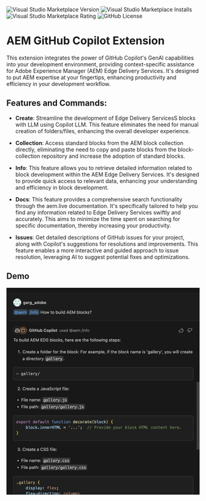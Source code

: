 

![Visual Studio Marketplace Version](https://img.shields.io/visual-studio-marketplace/v/neerajgrg93.aem-copilot?style=for-the-badge&logo=visual-studio-code&color=blue)
![Visual Studio Marketplace Installs](https://img.shields.io/visual-studio-marketplace/i/neerajgrg93.aem-copilot?style=for-the-badge&logo=microsoft&logoColor=green)
![Visual Studio Marketplace Rating](https://img.shields.io/visual-studio-marketplace/stars/neerajgrg93.aem-copilot?style=for-the-badge&label=RATING&color=%2320b2aa)
![GitHub License](https://img.shields.io/github/license/adobe/aem-github-copilot?style=for-the-badge&color=%23008080)




# AEM GitHub Copilot Extension

This extension integrates the power of GitHub Copilot's GenAI capabilities into your development environment, providing context-specific assistance for Adobe Experience Manager (AEM) Edge Delivery Services. It's designed to put AEM expertise at your fingertips, enhancing productivity and efficiency in your development workflow. 

## Features and Commands:

- **Create**: Streamline the development of Edge Delivery ServicesS blocks with LLM using Copilot LLM. This feature eliminates the need for manual creation of folders/files, enhancing the overall developer experience.
  
- **Collection**: Access standard blocks from the AEM block collection directly, eliminating the need to copy and paste blocks from the block-collection repository and increase the adoption of standard blocks.
  
- **Info**: This feature allows you to retrieve detailed information related to block development within the AEM Edge Delivery Services. It's designed to provide quick access to relevant data, enhancing your understanding and efficiency in block development.

- **Docs**: This feature provides a comprehensive search functionality through the aem.live documentation. It's specifically tailored to help you find any information related to Edge Delivery Services swiftly and accurately. This aims to minimize the time spent on searching for specific documentation, thereby increasing your productivity.

- **Issues**: Get detailed descriptions of GitHub issues for your project, along with Copilot's suggestions for resolutions and improvements. This feature enables a more interactive and guided approach to issue resolution, leveraging AI to suggest potential fixes and optimizations.

## Demo

![demo](https://raw.githubusercontent.com/adobe/aem-github-copilot/main/resources/demo.png)


